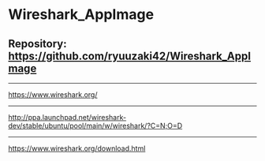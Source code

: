 
# Wireshark_AppImage

## Repository: https://github.com/ryuuzaki42/Wireshark_AppImage

---
https://www.wireshark.org/

---
http://ppa.launchpad.net/wireshark-dev/stable/ubuntu/pool/main/w/wireshark/?C=N;O=D

---
https://www.wireshark.org/download.html

